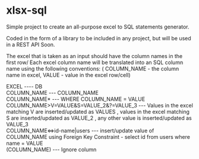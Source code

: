 # xlsx-sql
Simple project to create an all-purpose excel to SQL statements generator.

Coded in the form of a library to be included in any project, but will be used in a REST API Soon.

The excel that is taken as an input should have the column names in the first row/
Each excel column name will be translated into an SQL column name using the following conventions:
( COLUMN_NAME - the column name in excel, VALUE - value in the excel row/cell)

EXCEL              ----                                      DB <br>
COLUMN_NAME                              ---              COLUMN_NAME <br>
COLUMN_NAME*                             ---              WHERE COLUMN_NAME = VALUE <br>
COLUMN_NAME>V=VALUE&S=VALUE_2&?=VALUE_3  ---              Values in the excel matching V are inserted/updated as VALUES , values in the excel matching S are inserted/updated as VALUE_2 , any other value is inserted/updated as VALUE_3<br>
COLUMN_NAME<=>id-name|users              ---              insert/update value of COLUMN_NAME using Foreign Key Constraint - select id from users where name = VALUE<br>
(COLUMN_NAME)                            ---              Ignore column
